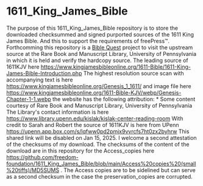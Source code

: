 # 1611_King_James_Bible
The purpose of this 1611_King_James_Bible repository is to store the downloaded checksummed and signed purported sources of the 1611 King James Bible. And this to support the requirements of freePress™.
 Forthcomming this repository is a [Bible Quest](https://github.com/users/freedom-foundation/projects/6) project to visit the upstream source at the Rare Book and Manuscript Library, University of Pennsylvania in which it is held and verify the hardcopy source.
 The leading source of 1611KJV  here https://www.kingjamesbibleonline.org/1611-Bible/1611-King-James-Bible-Introduction.php
  The highest resolution source scan with accompanying text is here https://www.kingjamesbibleonline.org/Genesis_1_1611/ and image file here https://www.kingjamesbibleonline.org/1611-Bible-KJV/webp/Genesis-Chapter-1-1.webp the website has the following attribution: * Some content courtesy of Rare Book and Manuscript Library, University of Pennsylvania
 The Library's contact information is here https://www.library.upenn.edu/kislak/kislak-center-reading-room 
  With credit to Sarah and Robert the source of 1611KJV is here from UPenn https://upenn.app.box.com/s/lqfww0pd2pmjx9vvrcfs7ht0zx2byhrw This shared link will be disabled on Jan 15, 2025. I welcome a second attestation of the checksums of my download. The checksums of the content of the download are in this repository for the Access_copies here https://github.com/freedom-foundation/1611_King_James_Bible/blob/main/Access%20copies%20(small%20tiffs)/MD5SUMS .
 The Access copies are to be sidelined but can serve as a second checksum in the case the preservation_copies are corrupted.
